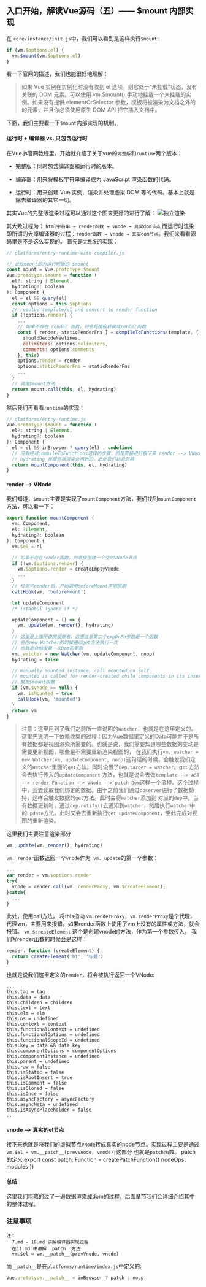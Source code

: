 ## 入口开始，解读Vue源码（五）—— $mount 内部实现

在 ```core/instance/init.js```中，我们可以看到是这样执行```$mount```:
```js
if (vm.$options.el) {
  vm.$mount(vm.$options.el)
}
```
看一下官网的描述，我们也能很好地理解：
> 如果 Vue 实例在实例化时没有收到 el 选项，则它处于“未挂载”状态，没有关联的 DOM 元素。可以使用 vm.$mount() 手动地挂载一个未挂载的实例。如果没有提供 elementOrSelector 参数，模板将被渲染为文档之外的的元素，并且你必须使用原生 DOM API 把它插入文档中。

下面，我们主要看一下```$mount```内部实现的机制。

#### 运行时 + 编译器 vs. 只包含运行时
在Vue.js官网教程里，开始就介绍了关于vue的```完整版```和```runtime```两个版本：
* 完整版：同时包含编译器和运行时的版本。

* 编译器：用来将模板字符串编译成为 JavaScript 渲染函数的代码。

* 运行时：用来创建 Vue 实例、渲染并处理虚拟 DOM 等的代码。基本上就是除去编译器的其它一切。

其实Vue的完整版渲染过程可以通过这个图来更好的进行了解：
![独立渲染](https://sfault-image.b0.upaiyun.com/997/988/997988079-591d2d8a5d338_articlex)

其大致过程为： ```html字符串 → render函数 → vnode → 真实dom节点``` 而运行时渲染即所谓的去掉编译器的过程：```render函数 → vnode → 真实dom节点```。我们来看看源码里是不是这么实现的。
首先是```完整版```的实现：

```js
// platforms/entry-runtime-with-compiler.js

// 此处mount即为运行时版的 $mount
const mount = Vue.prototype.$mount
Vue.prototype.$mount = function (
  el?: string | Element,
  hydrating?: boolean
): Component {
  el = el && query(el)
  const options = this.$options
  // resolve template/el and convert to render function
  if (!options.render) {
    ...
    // 如果不存在 render 函数，则会将模板转换成render函数
    const { render, staticRenderFns } = compileToFunctions(template, {
      shouldDecodeNewlines,
      delimiters: options.delimiters,
      comments: options.comments
    }, this)
    options.render = render
    options.staticRenderFns = staticRenderFns
    ...
  }
  // 调用$mount方法
  return mount.call(this, el, hydrating)
}
```

然后我们再看看```runtime```的实现：
```js
// platforms/entry-runtime.js
Vue.prototype.$mount = function (
  el?: string | Element,
  hydrating?: boolean
): Component {
  el = el && inBrowser ? query(el) : undefined
  // 没有经过compileToFunctions这样的步骤，而是直接进行接下来 render --> VNode 的过程
  // hydrating 是服务端渲染会用到的，此处我们姑且忽略
  return mountComponent(this, el, hydrating)
}
```

#### render --> VNode
我们知道，```$mount```主要是实现了```mountComponent```方法，我们找到```mountComponent```方法，可以看一下：
```js
export function mountComponent (
  vm: Component,
  el: ?Element,
  hydrating?: boolean
): Component {
  vm.$el = el

  // 如果不存在render函数，则直接创建一个空的VNode节点
  if (!vm.$options.render) {
    vm.$options.render = createEmptyVNode
    ...
  }
  // 检测完render后，开始调用beforeMount声明周期
  callHook(vm, 'beforeMount')

  let updateComponent
  /* istanbul ignore if */

  updateComponent = () => {
    vm._update(vm._render(), hydrating)
  }
  // 这里是上面所说的观察者，这里注意第二个expOrFn参数是一个函数
  // 会在new Watcher的时候通过get方法执行一次
  // 也就是会触发第一次Dom的更新
  vm._watcher = new Watcher(vm, updateComponent, noop)
  hydrating = false

  // manually mounted instance, call mounted on self
  // mounted is called for render-created child components in its inserted hook
  // 触发$mount函数
  if (vm.$vnode == null) {
    vm._isMounted = true
    callHook(vm, 'mounted')
  }
  return vm
}
```

> 注意：这里用到了我们之前所一直说明的```Watcher```，也就是在这里定义的。这里先说明一下依赖收集的过程：因为Vue数据里定义的Data可能并不是所有数据都是视图渲染所需要的。也就是说，我们需要知道哪些数据的变动是需要更新视图，哪些是不需要重新渲染视图的，
在我们执行```vm._watcher = new Watcher(vm, updateComponent, noop)```这句话的时候，会触发我们定义的```Watcher```里面的```get```方法。同时设置了```Dep.target = watcher```。get 方法会去执行传入的```updateComponent```
方法，也就是说会去做```template --> AST --> render Function --> VNode --> patch Dom```这样一个流程。这个过程中，会去读取我们绑定的数据。由于之前我们通过```observer```进行了数据劫持，这样会触发数据的```get```方法。此时会将```watcher```添加到
对应的```dep```中。当有数据更新时，通过```dep.notify()```去通知到```watcher```，然后执行```watcher```中的```update```方法。此时又会去重新执行```get updateComponent```，至此完成对视图的重新渲染。

这里我们主要注意渲染部分
```js
vm._update(vm._render(), hydrating)
```

```vm._render```函数返回一个```vnode```作为``` vm._update```的第一个参数：

```js
...
var render = vm.$options.render
try{
  vnode = render.call(vm._renderProxy, vm.$createElement);
}catch{
  ...
}
```
此处，使用call方法， 将this指向 ```vm.renderProxy```，```vm.renderProxy```是个代理，代理vm，主要用来报错，如果render函数上使用了vm上没有的属性或方法，就会报错。 ```vm.$createElement``` 这个是创建vnode的方法，作为第一个参数传入。
我们写render函数的时候会是这样：
```js
render: function (createElement) {
  return createElement('h1', '标题')
}
```
也就是说我们这里定义的```render```，将会被执行返回一个VNode:
```
...
this.tag = tag
this.data = data
this.children = children
this.text = text
this.elm = elm
this.ns = undefined
this.context = context
this.functionalContext = undefined
this.functionalOptions = undefined
this.functionalScopeId = undefined
this.key = data && data.key
this.componentOptions = componentOptions
this.componentInstance = undefined
this.parent = undefined
this.raw = false
this.isStatic = false
this.isRootInsert = true
this.isComment = false
this.isCloned = false
this.isOnce = false
this.asyncFactory = asyncFactory
this.asyncMeta = undefined
this.isAsyncPlaceholder = false
...
```

#### vnode --> 真实的el节点
<!-- __patch__的定义位于 src/platforms/web/runtime/index.js -->
接下来也就是将我们的虚拟节点```VNode```转成真实的node节点。实现过程主要是通过```vm.$el = vm.__patch__(prevVnode, vnode);```这部分
也就是```patch```函数。 
patch 的定义 export const patch: Function = createPatchFunction({ nodeOps, modules })

#### 总结
这里我们粗略的过了一遍数据渲染成dom的过程，后面章节我们会详细介绍其中的整体过程。

### 注意事项
```
注：
  7.md - 10.md 讲解编译器实现过程
  在11.md 中讲解__patch__方法
  vm.$el = vm.__patch__(prevVnode, vnode)
  ```
  而```__patch__```是在```platforms/runtime/index.js```中定义的:
  ```js
  Vue.prototype.__patch__ = inBrowser ? patch : noop
```
